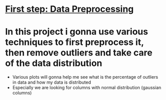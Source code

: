 # [First step: Data Preprocessing](https://github.com/JakubTabor/Regression/blob/main/Regression_Project/Regression_data_preprocessing_0.ipynb)
# In this project i gonna use various techniques to first preprocess it, then remove outliers and take care of the data distribution
* Various plots will gonna help me see what is the percentage of outliers in data and how my data is distributed
* Especially we are looking for columns with normal distribution (gaussian columns)
